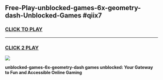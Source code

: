 
## Free-Play-unblocked-games-6x-geometry-dash-Unblocked-Games #qiix7
<h3>
<a href="https://news.freeplayer.one?title=unblocked-games-6x-geometry-dash&ref=8M">CLICK TO PLAY</a></h3>
<hr>

<h3>
<a href="https://news.freeplayer.one?title=unblocked-games-6x-geometry-dash&ref=8M">CLICK 2 PLAY</a>
  
</h3>

<a href="https://news.freeplayer.one?title=unblocked-games-6x-geometry-dash&ref=8M"><img src="https://clearcache.store/games.png"></a>


**unblocked-games-6x-geometry-dash games unblocked: Your Gateway to Fun and Accessible Online Gaming**
